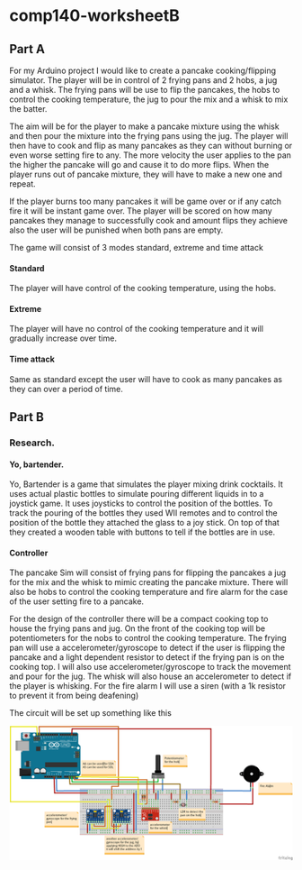 # comp140-worksheetB
## Part A
For my Arduino project I would like to create a pancake cooking/flipping simulator. 
The player will be in control of 2 frying pans and 2 hobs, a jug and a whisk. 
The frying pans will be use to flip the pancakes, the hobs to control the cooking temperature,
the jug to pour the mix and a whisk to mix the batter.

The aim will be for the player to make a pancake mixture using the whisk and then pour the mixture into the frying pans using the jug.
The player will then have to cook and flip as many pancakes as they can without burning or even worse setting fire to any.
The more velocity the user applies to the pan the higher the pancake will go and cause it to do more flips.
When the player runs out of pancake mixture, they will have to make a new one and repeat.

If the player burns too many pancakes it will be game over or if any catch fire it will be instant game over.
The player will be scored on how many pancakes they manage to successfully cook and amount flips they achieve 
also the user will be punished when both pans are empty.

The game will consist of 3 modes standard, extreme and time attack

#### Standard
The player will have control of the cooking temperature, using the hobs.

#### Extreme
The player will have no control of the cooking temperature and it will gradually increase over time.

#### Time attack
Same as standard except the user will have to cook as many pancakes as they can over a period of time.

## Part B
### Research. 

#### Yo, bartender.
Yo, Bartender is a game that simulates the player mixing drink cocktails. It uses actual plastic bottles to simulate pouring different liquids in to a joystick game. It uses joysticks to control the position of the bottles.
To track the pouring of the bottles they used WII remotes and to control the position of the bottle they attached the glass to a joy stick. On top of that they created a wooden table with buttons to tell if the bottles are in use.

#### Controller 
The pancake Sim will consist of frying pans for flipping the pancakes a jug for the mix and the whisk to mimic creating the pancake mixture.  There will also be hobs to control the cooking temperature and fire alarm for the case of the user setting fire to a pancake.

For the design of the controller there will be a compact cooking top to house the frying pans and jug. On the front of the cooking top will be potentiometers for the nobs to control the cooking temperature. The frying pan will use a accelerometer/gyroscope to detect if the user is flipping the pancake and a light dependent resistor to detect if the frying pan is on the cooking top. I will also use accelerometer/gyroscope to track the movement and pour for the jug. The whisk will also house an accelerometer to detect if the player is whisking. For the fire alarm I will use a siren (with a 1k resistor to prevent it from being deafening) 

The circuit will be set up something like this

![PCS2000 Circuit](pcs_v2_bb.png)




